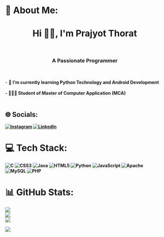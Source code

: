 # 💫 About Me:
<h1 align="center">Hi 👋🏻, I'm Prajyot Thorat</h1><br><h3 align="center">A Passionate Programmer</h3><br><br>- 🌱 <b>I’m currently learning Python Technology and Android Development<b><br><br>- 👨🏻‍🎓 Student of Master of Computer Application (MCA)<br><br>

## 🌐 Socials:
[![Instagram](https://img.shields.io/badge/Instagram-%23E4405F.svg?logo=Instagram&logoColor=white)](https://instagram.com/prajyot3990) [![LinkedIn](https://img.shields.io/badge/LinkedIn-%230077B5.svg?logo=linkedin&logoColor=white)](https://www.linkedin.com/in/prajyotthorat)

# 💻 Tech Stack:
![C](https://img.shields.io/badge/c-%2300599C.svg?style=for-the-badge&logo=c&logoColor=white) ![CSS3](https://img.shields.io/badge/css3-%231572B6.svg?style=for-the-badge&logo=css3&logoColor=white) ![Java](https://img.shields.io/badge/java-%23ED8B00.svg?style=for-the-badge&logo=java&logoColor=white) ![HTML5](https://img.shields.io/badge/html5-%23E34F26.svg?style=for-the-badge&logo=html5&logoColor=white) ![Python](https://img.shields.io/badge/python-3670A0?style=for-the-badge&logo=python&logoColor=ffdd54) ![JavaScript](https://img.shields.io/badge/javascript-%23323330.svg?style=for-the-badge&logo=javascript&logoColor=%23F7DF1E)  ![Apache](https://img.shields.io/badge/apache-%23D42029.svg?style=for-the-badge&logo=apache&logoColor=white) ![MySQL](https://img.shields.io/badge/mysql-%2300f.svg?style=for-the-badge&logo=mysql&logoColor=white) ![PHP](https://img.shields.io/badge/php-%23777BB4.svg?style=for-the-badge&logo=php&logoColor=white)
# 📊 GitHub Stats:
![](https://github-readme-stats.vercel.app/api?username=Prajyot9697&theme=dark&hide_border=false&include_all_commits=true&count_private=true)<br/>
![](https://github-readme-streak-stats.herokuapp.com/?user=SanketSR09&theme=dark&hide_border=false)<br/>
![](https://github-readme-stats.vercel.app/api/top-langs/?username=Prajyot9697&theme=dark&hide_border=false&include_all_commits=true&count_private=true&layout=compact)

[![](https://visitcount.itsvg.in/api?id=SanketSR09&icon=6&color=10)](https://visitcount.itsvg.in)

<!-- Proudly created with GPRM ( https://gprm.itsvg.in ) -->
